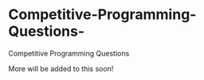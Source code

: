 # Competitive-Programming-Questions-
Competitive Programming Questions 

More will be added to this soon! 
